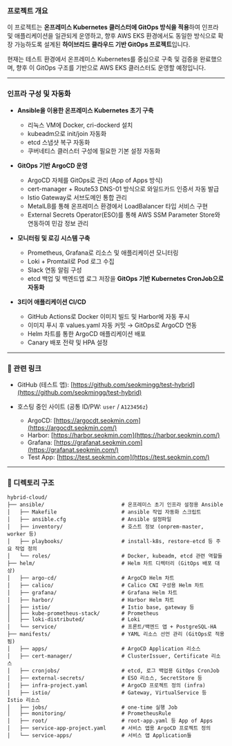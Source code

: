 ###  프로젝트 개요

이 프로젝트는 **온프레미스 Kubernetes 클러스터에 GitOps 방식을 적용**하여 인프라 및 애플리케이션을 일관되게 운영하고, 향후 AWS EKS 환경에서도 동일한 방식으로 확장 가능하도록 설계된 **하이브리드 클라우드 기반 GitOps 프로젝트**입니다.

현재는 테스트 환경에서 온프레미스 Kubernetes를 중심으로 구축 및 검증을 완료했으며, 향후 이 GitOps 구조를 기반으로 AWS EKS 클러스터도 운영할 예정입니다.

---

###  인프라 구성 및 자동화

- **Ansible을 이용한 온프레미스 Kubernetes 초기 구축**
    - 리눅스 VM에 Docker, cri-dockerd 설치
    - kubeadm으로 init/join 자동화
    - etcd 스냅샷 복구 자동화
    - 쿠버네티스 클러스터 구성에 필요한 기본 설정 자동화

- **GitOps 기반 ArgoCD 운영**
    - ArgoCD 자체를 GitOps로 관리 (App of Apps 방식)
    - cert-manager + Route53 DNS-01 방식으로 와일드카드 인증서 자동 발급
    - Istio Gateway로 서브도메인 통합 관리
    - MetalLB를 통해 온프레미스 환경에서 LoadBalancer 타입 서비스 구현
    - External Secrets Operator(ESO)를 통해 AWS SSM Parameter Store와 연동하여 민감 정보 관리

- **모니터링 및 로깅 시스템 구축**
    - Prometheus, Grafana로 리소스 및 애플리케이션 모니터링
    - Loki + Promtail로 Pod 로그 수집
    - Slack 연동 알림 구성
    - etcd 백업 및 백엔드앱 로그 저장을 **GitOps 기반 Kubernetes CronJob으로 자동화**

- **3티어 애플리케이션 CI/CD**
    - GitHub Actions로 Docker 이미지 빌드 및 Harbor에 자동 푸시
    - 이미지 푸시 후 values.yaml 자동 커밋 → GitOps로 ArgoCD 연동
    - Helm 차트를 통한 ArgoCD 애플리케이션 배포
    - Canary 배포 전략 및 HPA 설정

---

### 🔗 관련 링크

- GitHub (테스트 앱): [https://github.com/seokmingg/test-hybrid](https://github.com/seokmingg/test-hybrid)

- 호스팅 중인 사이트 (공통 ID/PW: `user` / `A123456z`)
    - ArgoCD: [https://argocdt.seokmin.com](https://argocdt.seokmin.com/)
    - Harbor: [https://harbor.seokmin.com](https://harbor.seokmin.com/)
    - Grafana: [https://grafanat.seokmin.com](https://grafanat.seokmin.com/)
    - Test App: [https://test.seokmin.com](https://test.seokmin.com/)

---

### 📁 디렉토리 구조

```plaintext
hybrid-cloud/
├── ansible/                         # 온프레미스 초기 인프라 설정용 Ansible
│   ├── Makefile                     # ansible 작업 자동화 스크립트
│   ├── ansible.cfg                  # Ansible 설정파일
│   ├── inventory/                   # 호스트 정보 (onprem-master, worker 등)
│   ├── playbooks/                   # install-k8s, restore-etcd 등 주요 작업 정의
│   └── roles/                       # Docker, kubeadm, etcd 관련 역할들
├── helm/                            # Helm 차트 디렉터리 (GitOps 배포 대상)
│   ├── argo-cd/                     # ArgoCD Helm 차트
│   ├── calico/                      # Calico CNI 구성용 Helm 차트
│   ├── grafana/                     # Grafana Helm 차트
│   ├── harbor/                      # Harbor Helm 차트
│   ├── istio/                       # Istio base, gateway 등
│   ├── kube-prometheus-stack/       # Prometheus
│   ├── loki-distributed/            # Loki 
│   └── service/                     # 프론트/백엔드 앱 + PostgreSQL-HA
├── manifests/                       # YAML 리소스 선언 관리 (GitOps로 적용됨)
│   ├── apps/                        # ArgoCD Application 리소스
│   ├── cert-manager/                # ClusterIssuer, Certificate 리소스
│   ├── cronjobs/                    # etcd, 로그 백업용 GitOps CronJob
│   ├── external-secrets/            # ESO 리소스, SecretStore 등
│   ├── infra-project.yaml           # ArgoCD 프로젝트 정의 (infra)
│   ├── istio/                       # Gateway, VirtualService 등 Istio 리소스
│   ├── jobs/                        # one-time 실행 Job
│   ├── monitoring/                  # PrometheusRule
│   ├── root/                        # root-app.yaml 등 App of Apps
│   ├── service-app-project.yaml     # 서비스 앱용 ArgoCD 프로젝트 정의
│   └── service-apps/                # 서비스 앱 Application들